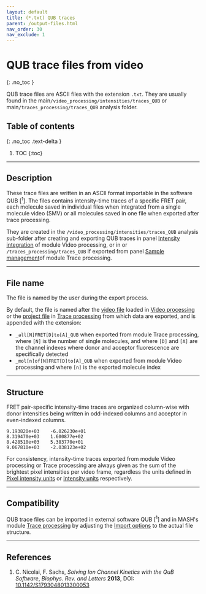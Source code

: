 ```yaml
---
layout: default
title: (*.txt) QUB traces
parent: /output-files.html
nav_order: 30
nav_exclude: 1
---
```



# QUB trace files from video
{: .no_toc }

QUB trace files are ASCII files with the extension `.txt`. They are usually found in the main`/video_processing/intensities/traces_QUB` or main`/traces_processing/traces_QUB` analysis folder.

## Table of contents
{: .no_toc .text-delta }

1. TOC
{:toc}


---

## Description

These trace files are written in an ASCII format importable in the software QUB [<sup>1</sup>].
The files contains intensity-time traces of a specific FRET pair, each molecule saved in individual files when integrated from a single molecule video (SMV) or all molecules saved in one file when exported after trace processing.

They are created in the `/video_processing/intensities/traces_QUB` analysis sub-folder after creating and exporting QUB traces in panel 
[Intensity integration](../video-processing/panels/panel-intensity-integration.html#create-and-export-intensity-time-traces) of module Video processing, or in or `/traces_processing/traces_QUB` if exported from panel 
[Sample management](../trace-processing/panels/panel-sample-management.html#export-processed-data)of module Trace processing.


---

## File name

The file is named by the user during the export process.

By default, the file is named after the <u>video file</u> loaded in 
[Video processing](../video-processing/panels/area-visualization.html#load-videoimage-file) or the <u>project file</u> in 
[Trace processing](../trace-processing/panels/area-project-management.html#project-list) from which data are exported, and is appended with the extension:
* `_all[N]FRET[D]to[A]_QUB` when exported from module Trace processing, where `[N]` is the number of single molecules, and where `[D]` and `[A]` are the channel indexes where donor and acceptor fluorescence are specifically detected
* `_mol[n]of[N]FRET[D]to[A]_QUB` when exported from module Video processing and where `[n]` is the exported molecule index


---

## Structure

FRET pair-specific intensity-time traces are organized column-wise with donor intensities being written in odd-indexed columns and acceptor in even-indexed columns.

```
9.193820e+03	-6.026230e+01	
8.319470e+03	1.600877e+02	
8.428510e+03	5.383770e+01	
9.067810e+03	-2.038123e+02	
```

For consistency, intensity-time traces exported from module Video processing or Trace processing are always given as the sum of the brightest pixel intensities per video frame, regardless the units defined in
[Pixel intensity units](../video-processing/panels/panel-plot.html#pixel-intensity-units) or 
[Intensity units](../trace-processing/panels/panel-plot.html#intensity-units) respectively.


---

## Compatibility

QUB trace files can be imported in external software QUB [<sup>1</sup>] and in MASH's module
[Trace processing](../trace-processing/workflow.html#import-single-molecule-data) by adjusting the 
[Import options](../trace-processing/functionalities/set-import-options.html) to the actual file structure.


---

## References

1. C. Nicolai, F. Sachs, *Solving Ion Channel Kinetics with the QuB Software*, *Biophys. Rev. and Letters* **2013**, DOI: 
[10.1142/S1793048013300053](https://doi.org/10.1142/S1793048013300053)
